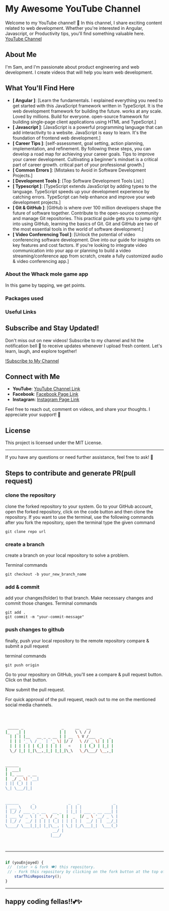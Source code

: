 # My Awesome YouTube Channel

Welcome to my YouTube channel! 🎉 In this channel, I share exciting content related to web development. Whether you're interested in Angular, Javascript, or Productivity tips, you'll find something valuable here.
[YouTube Channel](http://youtube.com/@neweraofcoding)

## About Me

I'm Sam, and I'm passionate about product engineering and web development. I create videos that will help you learn web development.

## What You'll Find Here

- **[ Angular ]**: [Learn the fundamentals. I explained everything you need to get started with this JavaScript framework written in TypeScript. It is the web development framework for building the future. works at any scale. Loved by millions. Build for everyone.  open-source framework for building single-page client applications using HTML and TypeScript.]
- **[ Javascript ]**: [JavaScript is a powerful programming language that can add interactivity to a website. JavaScript is easy to learn. It's the foundation of frontend web development.]
- **[ Career Tips ]**: [self-assessment, goal setting, action planning, implementation, and refinement. By following these steps, you can develop a road map for achieving your career goals. Tips to improve your career development. Cultivating a beginner's mindset is a critical part of career growth. critical part of your professional growth.]
- **[ Common Errors ]**: [Mistakes to Avoid in Software Development Projects.]
- **[ Development Tools ]**: [Top Software Development Tools List.]
- **[ Typescript ]**: [TypeScript extends JavaScript by adding types to the language. TypeScript speeds up your development experience by catching errors. TypeScript can help enhance and improve your web development projects.]
- **[ Git & GitHub ]**: [GitHub is where over 100 million developers shape the future of software together. Contribute to the open-source community and manage Git repositories. This practical guide gets you to jump right into using GitHub, learning the basics of Git. Git and GitHub are two of the most essential tools in the world of software development.]
- **[ Video Conferencing Tool ]**: [Unlock the potential of video conferencing software development. Dive into our guide for insights on key features and cost factors.  If you're looking to integrate video communication into your app or planning to build a video streaming/conference app from scratch, create a fully customized audio & video conferencing app.]


### About the Whack mole game app
In this game by tapping, we get points.

### Packages used


### Useful Links

## Subscribe and Stay Updated!

Don't miss out on new videos! Subscribe to my channel and hit the notification bell 🔔 to receive updates whenever I upload fresh content. Let's learn, laugh, and explore together!

[!Subscribe to My Channel](http://youtube.com/@neweraofcoding)

## Connect with Me

- **YouTube**: [YouTube Channel Link](http://youtube.com/@neweraofcoding)
- **Facebook**: [Facebook Page Link](https://www.facebook.com/learnangular2plus/)
- **Instagram**: [Instagram Page Link](https://www.instagram.com/angular_development/)

Feel free to reach out, comment on videos, and share your thoughts. I appreciate your support! 🙌

## License

This project is licensed under the MIT License.

---

If you have any questions or need further assistance, feel free to ask! 🚀

##  Steps to contribute and generate PR(pull request)

 ###  clone the repository
clone the forked repository to your system. Go to your GitHub account, open the forked repository, click on the code button and then clone the repository.
If you want to use the terminal, use the following commands after you fork the repository, open the terminal type the given command
```
git clone repo url
```
### create a branch
 create a branch on your local repository to solve a problem.

Terminal commands
```
git checkout -b your_new_branch_name
```   
###   add & commit
add your changes(folder) to that branch.
Make necessary changes and commit those changes. Terminal commands
```
git add .
git commit -m "your-commit-message"
```
### push changes to github
finally, push your local repository to the remote repository compare & submit a pull request

terminal commands
```
git push origin 
```
Go to your repository on GitHub, you'll see a compare & pull request button. Click on that button.

Now submit the pull request.
   
For quick approval of the pull request, reach out to me on the mentioned social media channels.
```bash



 _____ _                 _     __   __            
|_   _| |               | |    \ \ / /            
  | | | |__   __ _ _ __ | | __  \ V /___  _   _   
  | | | '_ \ / _` | '_ \| |/ /   \ // _ \| | | |  
  | | | | | | (_| | | | |   <    | | (_) | |_| |  
  \_/ |_| |_|\__,_|_| |_|_|\_\   \_/\___/ \__,_|  
                                                  
                                                  
______                                            
|  ___|                                           
| |_ ___  _ __                                    
|  _/ _ \| '__|                                   
| || (_) | |                                      
\_| \___/|_|                                      
                                                  
                                                  
______      _               _   _               _ 
| ___ \    (_)             | | | |             | |
| |_/ / ___ _ _ __   __ _  | |_| | ___ _ __ ___| |
| ___ \/ _ \ | '_ \ / _` | |  _  |/ _ \ '__/ _ \ |
| |_/ /  __/ | | | | (_| | | | | |  __/ | |  __/_|
\____/ \___|_|_| |_|\__, | \_| |_/\___|_|  \___(_)
                     __/ |                        
                    |___/                         

 


```
---------
```javascript

if (youEnjoyed) {
 //  (star ⭐ & fork 🍽️) this repository.
 // - Fork this repository by clicking on the fork button at the top of this page. This will create a copy of this repository in your account.
    starThisRepository();
}

```
---------
happy coding fellas!!💕✨
-----------
 


